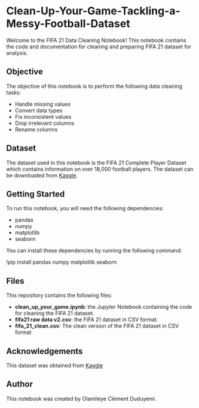 # Clean-Up-Your-Game-Tackling-a-Messy-Football-Dataset
Welcome to the FIFA 21 Data Cleaning Notebook! This notebook contains the code and documentation for cleaning and preparing FIFA 21 dataset for analysis.

## Objective
The objective of this notebook is to perform the following data cleaning tasks:

- Handle missing values
- Convert data types
- Fix inconsistent values
- Drop irrelevant columns
- Rename columns
## Dataset
The dataset used in this notebook is the FIFA 21 Complete Player Dataset which contains information on over 18,000 football players. The dataset can be downloaded from [Kaggle](https://www.kaggle.com/datasets/yagunnersya/fifa-21-messy-raw-dataset-for-cleaning-exploring).

## Getting Started
To run this notebook, you will need the following dependencies:

- pandas
- numpy
- matplotlib
- seaborn

You can install these dependencies by running the following command:

!pip install pandas numpy matplotlib seaborn

## Files
This repository contains the following files:

- **clean_up_your_game.ipynb**: the Jupyter Notebook containing the code for cleaning the FIFA 21 dataset.
- **fifa21 raw data v2.csv**: the FIFA 21 dataset in CSV format.
- **fifa_21_clean.csv**: The clean version of the FIFA 21 dataset in CSV format

## Acknowledgements
This dataset was obtained from [Kaggle](https://www.kaggle.com/datasets/yagunnersya/fifa-21-messy-raw-dataset-for-cleaning-exploring)
## Author
This notebook was created by Olamileye Clement Duduyemi.
